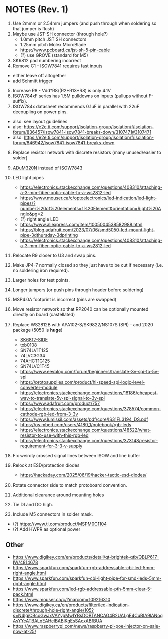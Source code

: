 # NOTES (Rev. 1)

1.  Use 2mmm or 2.54mm jumpers (and push through when soldering so that jumper is flush)
2.  Maybe use JST-SH connector (through hole?)
     - 1.0mm pitch JST SH connectors
     - 1.25mm pitch Molex MicroBlade
     - https://www.pcboard.ca/jst-sh-5-pin-cable
     - (?) use GROVE (standard for M5)
3.  SK6812 pad numbering incorrect
4.  Remove C1 - ISOW7841 requires fast inputs
   - either leave off altogether
   - add Schmitt trigger
5.  Increase R8 - Vdd*R8/(R2+R13+R8) is only 4.1V
6.  ISOW784xF series has 1.5M pulldowns on inputs (pullups without F-suffix).
7.  ISOW784x datasheet recommends 0.1uF in parallel with 22uF decoupling on power pins.
   - also: see layout guidelines
   - also: https://e2e.ti.com/support/isolation-group/isolation/f/isolation-forum/836457/isow7841-isow7841-breaks-down/3107471#3107471
   - also: https://e2e.ti.com/support/isolation-group/isolation/f/isolation-forum/846942/isow7841-isow7841-breaks-down

8.  Replace resistor network with discrete resistors (many unused/easier to solder)
9.  [ADuM320N](https://www.mouser.ca/datasheet/2/609/adum320n_321n-3420518.pdf) instead of ISOW7843
10. LED light pipes
     - https://electronics.stackexchange.com/questions/408310/attaching-a-3-mm-fiber-optic-cable-to-a-ws2812-led
     - https://www.mouser.ca/c/optoelectronics/led-indication/led-light-pipes/?number%20of%20elements=1%20Element&orientation=Right%20Angle&pg=2
     - (?) right angle LED
     - https://www.aliexpress.com/item/1005004538582988.html
     - https://blog.adafruit.com/2023/07/06/smd5050-led-mount-light-pipe-3dthursday-3dprinting
     - https://electronics.stackexchange.com/questions/408310/attaching-a-3-mm-fiber-optic-cable-to-a-ws2812-led

11. Relocate R9 closer to U3 and swap pins.
12. Make JP4-7 normally closed so they just have to be cut if necessary (i.e. no soldering iron required).
13. Larger holes for test points.
14. Longer jumpers (or push pins through header before soldering)
15. MSP4.0A footprint is incorrect (pins are swapped)
16. Move resistor network so that RP2040 can be optionally mounted directly on board (castellated)
17. Replace WS2812B with APA102-S/SK9822/NS107S (SPI) - and 2020 package (5050 is **huge**)
    - [SK6812-SIDE](https://www.adafruit.com/product/4691)
    - txb0108
    - SN74LV1T125
    - 74LVC3G34
    - 74AHCT1G125
    - SN74LVC1T45
    - https://www.eevblog.com/forum/beginners/translate-3v-spi-to-5v-spi
    - https://protosupplies.com/product/hi-speed-spi-logic-level-converter-module
    - https://electronics.stackexchange.com/questions/18186/cheapest-way-to-translate-5v-spi-signal-to-3v-spi
    - https://www.adafruit.com/product/757
    - https://electronics.stackexchange.com/questions/378574/common-cathode-rgb-led-from-3-3v
    - https://www.lumissil.com/assets/pdf/core/IS31FL3194_DS.pdf
    - https://os.mbed.com/users/4180_1/notebook/rgb-leds
    - https://electronics.stackexchange.com/questions/48522/what-resistor-to-use-with-this-rgb-led
    - https://electronics.stackexchange.com/questions/373148/resistor-requirement-for-3-3-v-supply
18. Fix weirdly crossed signal lines between ISOW and line buffer
19. Relook at ESD/protection diodes
    - https://hackaday.com/2025/06/19/hacker-tactic-esd-diodes/

20. Rotate connector side to match protoboard convention.
21. Additional clearance around mounting holes
22. Tie DI and DO high.
23. Include M5 connectors in solder mask.

- (?) https://www.ti.com/product/MSPM0C1104
- (?) Add HWPR as optional power


## Other
- https://www.digikey.com/en/products/detail/qt-brightek-qtb/QBLP617-IW/4814678
- https://www.sparkfun.com/sparkfun-rgb-addressable-cbi-led-5mm-right-angle.html
- https://www.sparkfun.com/sparkfun-cbi-light-pipe-for-smd-leds-5mm-right-angle.html
- https://www.sparkfun.com/led-rgb-addressable-pth-5mm-clear-5-pack.html
- https://www.mouser.ca/c/?marcom=109216310
- https://www.digikey.ca/en/products/filter/led-indication-discrete/through-hole-right-angle/105?s=N4IgjCBcoGwJxVAYygMwIYBsDOBTANCAG4B2UALgE4CuBIA9lANogAsYYcATBALqEAHclBABlKgEsSAcxABfBUA
- https://www.raspberrypi.com/news/raspberry-pi-poe-injector-on-sale-now-at-25/
